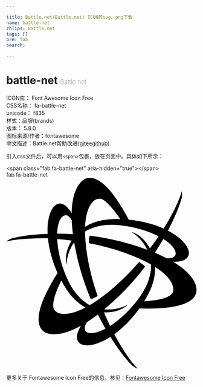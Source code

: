 ```yaml
---

title: Battle.net(Battle.net) ICON转svg、png下载
name: battle-net
zhTips: Battle.net
tags: []
pre: fab
search: 

---
```


# battle-net  <small style="font-size: 60%;font-weight: 100">Battle.net</small>


<div class="detail-page">
<p>
<span>
ICON库：
<span class="badge-secondary badge">Font Awesome Icon Free</span> 
</span>
<br/>
<span>
CSS名称：
<span class="badge-secondary badge">fa-battle-net</span> 
</span>
<br/>
<span>
unicode：
<span class="badge-secondary badge">f835</span> 
<copy-btn content='f835' btn-title=""></copy-btn>
<copy-btn :content='String.fromCodePoint(parseInt("f835", 16))' btn-title="复制U"></copy-btn>
</span><br/><span>样式：<span class="badge-light badge">品牌(brands)</span></span>
<br/>
<span>
版本：
<span class="badge-secondary badge">5.8.0</span> 
</span>
<br/>
<span>图标来源/作者：<span class="badge-light badge">fontawesome</span></span> 
<br/>
<span class="zh-detail">中文描述：<span class="badge-primary badge">Battle.net</span><span class="help-link"><span>帮助改进</span>(<a href="https://gitee.com/liuwave/icon-helper/edit/master/json/fontawesome/brands/battle-net.json" target="_blank" rel="noopener noreferrer">gitee</a><a href="https://github.com/liuwave/icon-helper/edit/master/json/fontawesome/brands/battle-net.json" target="_blank" rel="noopener noreferrer">github</a></span>)</span><br/>
</p>
</div>
<div class="alert alert-dark">
  <i class="fab fa-battle-net fa-xs"></i>
  <i class="fab fa-battle-net fa-sm"></i>
  <i class="fab fa-battle-net fa-lg"></i>
  <i class="fab fa-battle-net fa-2x"></i>
  <i class="fab fa-battle-net fa-3x"></i>
  <i class="fab fa-battle-net fa-5x"></i>
  <i class="fab fa-battle-net fa-7x"></i>
</div>
<div>
  <p>引入css文件后，可以用<code>&lt;span&gt;</code>包裹，放在页面中。具体如下所示：    
  </p>
  <div class="alert alert-primary" style="font-size: 14px">
    &lt;span class="fab fa-battle-net" aria-hidden="true"&gt;&lt;/span&gt;
    <copy-btn content='<span class="fab fa-battle-net" aria-hidden="true"></span>'></copy-btn>
  </div>
  <div class="alert alert-secondary">
    <i class="fab fa-battle-net"
    style="font-size: 24px"
    aria-hidden="true"></i> fab fa-battle-net
    <copy-btn content="fab fa-battle-net" btn-title="复制图标名称"></copy-btn>
  </div>
</div>
<div id="svg" class="svg-wrap">
<svg xmlns="http://www.w3.org/2000/svg" viewBox="0 0 512 512"><path d="M448.61 225.62c26.87.18 35.57-7.43 38.92-12.37 12.47-16.32-7.06-47.6-52.85-71.33 17.76-33.58 30.11-63.68 36.34-85.3 3.38-11.83 1.09-19 .45-20.25-1.72 10.52-15.85 48.46-48.2 100.05-25-11.22-56.52-20.1-93.77-23.8-8.94-16.94-34.88-63.86-60.48-88.93C252.18 7.14 238.7 1.07 228.18.22h-.05c-13.83-1.55-22.67 5.85-27.4 11-17.2 18.53-24.33 48.87-25 84.07-7.24-12.35-17.17-24.63-28.5-25.93h-.18c-20.66-3.48-38.39 29.22-36 81.29-38.36 1.38-71 5.75-93 11.23-9.9 2.45-16.22 7.27-17.76 9.72 1-.38 22.4-9.22 111.56-9.22 5.22 53 29.75 101.82 26 93.19-9.73 15.4-38.24 62.36-47.31 97.7-5.87 22.88-4.37 37.61.15 47.14 5.57 12.75 16.41 16.72 23.2 18.26 25 5.71 55.38-3.63 86.7-21.14-7.53 12.84-13.9 28.51-9.06 39.34 7.31 19.65 44.49 18.66 88.44-9.45 20.18 32.18 40.07 57.94 55.7 74.12a39.79 39.79 0 0 0 8.75 7.09c5.14 3.21 8.58 3.37 8.58 3.37-8.24-6.75-34-38-62.54-91.78 22.22-16 45.65-38.87 67.47-69.27 122.82 4.6 143.29-24.76 148-31.64 14.67-19.88 3.43-57.44-57.32-93.69zm-77.85 106.22c23.81-37.71 30.34-67.77 29.45-92.33 27.86 17.57 47.18 37.58 49.06 58.83 1.14 12.93-8.1 29.12-78.51 33.5zM216.9 387.69c9.76-6.23 19.53-13.12 29.2-20.49 6.68 13.33 13.6 26.1 20.6 38.19-40.6 21.86-68.84 12.76-49.8-17.7zm215-171.35c-10.29-5.34-21.16-10.34-32.38-15.05a722.459 722.459 0 0 0 22.74-36.9c39.06 24.1 45.9 53.18 9.64 51.95zM279.18 398c-5.51-11.35-11-23.5-16.5-36.44 43.25 1.27 62.42-18.73 63.28-20.41 0 .07-25 15.64-62.53 12.25a718.78 718.78 0 0 0 85.06-84q13.06-15.31 24.93-31.11c-.36-.29-1.54-3-16.51-12-51.7 60.27-102.34 98-132.75 115.92-20.59-11.18-40.84-31.78-55.71-61.49-20-39.92-30-82.39-31.57-116.07 12.3.91 25.27 2.17 38.85 3.88-22.29 36.8-14.39 63-13.47 64.23 0-.07-.95-29.17 20.14-59.57a695.23 695.23 0 0 0 44.67 152.84c.93-.38 1.84.88 18.67-8.25-26.33-74.47-33.76-138.17-34-173.43 20-12.42 48.18-19.8 81.63-17.81 44.57 2.67 86.36 15.25 116.32 30.71q-10.69 15.66-23.33 32.47C365.63 152 339.1 145.84 337.5 146c.11 0 25.9 14.07 41.52 47.22a717.63 717.63 0 0 0-115.34-31.71 646.608 646.608 0 0 0-39.39-6.05c-.07.45-1.81 1.85-2.16 20.33C300 190.28 358.78 215.68 389.36 233c.74 23.55-6.95 51.61-25.41 79.57-24.6 37.31-56.39 67.23-84.77 85.43zm27.4-287c-44.56-1.66-73.58 7.43-94.69 20.67 2-52.3 21.31-76.38 38.21-75.28C267 52.15 305 108.55 306.58 111zm-130.65 3.1c.48 12.11 1.59 24.62 3.21 37.28-14.55-.85-28.74-1.25-42.4-1.26-.08 3.24-.12-51 24.67-49.59h.09c5.76 1.09 10.63 6.88 14.43 13.57zm-28.06 162c20.76 39.7 43.3 60.57 65.25 72.31-46.79 24.76-77.53 20-84.92 4.51-.2-.21-11.13-15.3 19.67-76.81zm210.06 74.8"/></svg>
</div>
<detail full-name='fa-battle-net'></detail>
    
<div><p>更多关于  Fontawesome Icon Free的信息，参见：<a target="_blank" href="https://iconhelper.cn/fontawesome.html">Fontawesome Icon Free</a>
</p></div>

